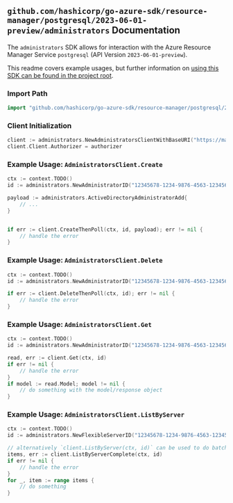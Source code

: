 
## `github.com/hashicorp/go-azure-sdk/resource-manager/postgresql/2023-06-01-preview/administrators` Documentation

The `administrators` SDK allows for interaction with the Azure Resource Manager Service `postgresql` (API Version `2023-06-01-preview`).

This readme covers example usages, but further information on [using this SDK can be found in the project root](https://github.com/hashicorp/go-azure-sdk/tree/main/docs).

### Import Path

```go
import "github.com/hashicorp/go-azure-sdk/resource-manager/postgresql/2023-06-01-preview/administrators"
```


### Client Initialization

```go
client := administrators.NewAdministratorsClientWithBaseURI("https://management.azure.com")
client.Client.Authorizer = authorizer
```


### Example Usage: `AdministratorsClient.Create`

```go
ctx := context.TODO()
id := administrators.NewAdministratorID("12345678-1234-9876-4563-123456789012", "example-resource-group", "flexibleServerValue", "objectIdValue")

payload := administrators.ActiveDirectoryAdministratorAdd{
	// ...
}


if err := client.CreateThenPoll(ctx, id, payload); err != nil {
	// handle the error
}
```


### Example Usage: `AdministratorsClient.Delete`

```go
ctx := context.TODO()
id := administrators.NewAdministratorID("12345678-1234-9876-4563-123456789012", "example-resource-group", "flexibleServerValue", "objectIdValue")

if err := client.DeleteThenPoll(ctx, id); err != nil {
	// handle the error
}
```


### Example Usage: `AdministratorsClient.Get`

```go
ctx := context.TODO()
id := administrators.NewAdministratorID("12345678-1234-9876-4563-123456789012", "example-resource-group", "flexibleServerValue", "objectIdValue")

read, err := client.Get(ctx, id)
if err != nil {
	// handle the error
}
if model := read.Model; model != nil {
	// do something with the model/response object
}
```


### Example Usage: `AdministratorsClient.ListByServer`

```go
ctx := context.TODO()
id := administrators.NewFlexibleServerID("12345678-1234-9876-4563-123456789012", "example-resource-group", "flexibleServerValue")

// alternatively `client.ListByServer(ctx, id)` can be used to do batched pagination
items, err := client.ListByServerComplete(ctx, id)
if err != nil {
	// handle the error
}
for _, item := range items {
	// do something
}
```
